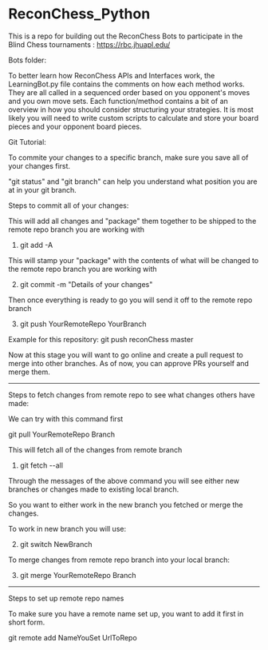 # ReconChess_Python
This is a repo for building out the ReconChess Bots to participate in the Blind Chess tournaments : https://rbc.jhuapl.edu/

Bots folder:

To better learn how ReconChess APIs and Interfaces work, the LearningBot.py file contains the comments on how each method works.
They are all called in a sequenced order based on you opponent's moves and you own move sets. 
Each function/method contains a bit of an overview in how you should consider structuring your strategies. 
It is most likely you will need to write custom scripts to calculate and store your board pieces and your opponent board pieces.




Git Tutorial:

To commite your changes to a specific branch, make sure you save all of your changes first.

"git status" and "git branch" can help you understand what position you are at in your git branch.

Steps to commit all of your changes:

This will add all changes and "package" them together to be shipped to the remote repo branch you are working with

1. git add -A 

This will stamp your "package" with the contents of what will be changed to the remote repo branch you are working with

2. git commit -m "Details of your changes"

Then once everything is ready to go you will send it off to the remote repo branch

3. git push YourRemoteRepo YourBranch

Example for this repository: git push reconChess master

Now at this stage you will want to go online and create a pull request to merge into other branches. As of now, you can approve PRs yourself and merge them.

-----------------------------------------------------------------------------------------------------------------------------------------------------------

Steps to fetch changes from remote repo to see what changes others have made:

We can try with this command first

git pull YourRemoteRepo Branch

This will fetch all of the changes from remote branch

1. git fetch --all

Through the messages of the above command you will see either new branches or changes made to existing local branch.

So you want to either work in the new branch you fetched or merge the changes.

To work in new branch you will use:

2. git switch NewBranch

To merge changes from remote repo branch into your local branch:

3. git merge YourRemoteRepo Branch

------------------------------------------------------------------------------------------------------------------------------------------------------------

Steps to set up remote repo names

To make sure you have a remote name set up, you want to add it first in short form.

git remote add NameYouSet UrlToRepo


